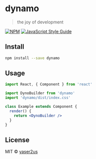 # dynamo

> the joy of development

[![NPM](https://img.shields.io/npm/v/dynamo.svg)](https://www.npmjs.com/package/dynamo) [![JavaScript Style Guide](https://img.shields.io/badge/code_style-standard-brightgreen.svg)](https://standardjs.com)

## Install

```bash
npm install --save dynamo
```

## Usage

```jsx
import React, { Component } from 'react'

import DynoBuilder from 'dynamo'
import 'dynamo/dist/index.css'

class Example extends Component {
  render() {
    return <DynoBuilder />
  }
}
```

## License

MIT © [yaser2us](https://github.com/yaser2us)
